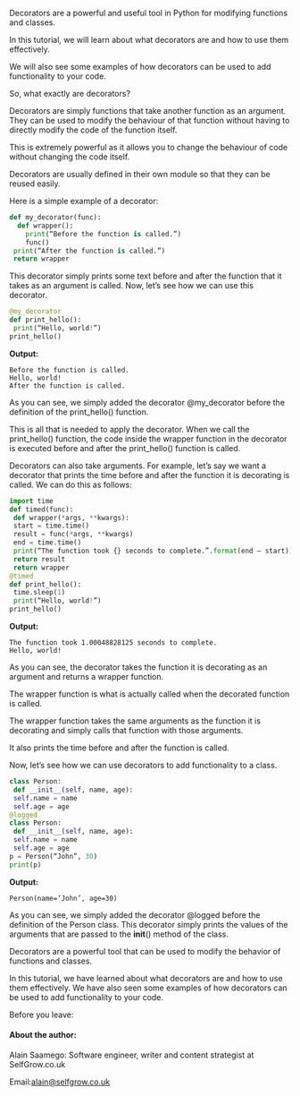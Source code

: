 Decorators are a powerful and useful tool in Python for modifying functions and classes.

In this tutorial, we will learn about what decorators are and how to use them effectively.

We will also see some examples of how decorators can be used to add functionality to your code.

So, what exactly are decorators?

Decorators are simply functions that take another function as an argument. They can be used to modify the behaviour of that function without having to directly modify the code of the function itself.

This is extremely powerful as it allows you to change the behaviour of code without changing the code itself.

Decorators are usually defined in their own module so that they can be reused easily.

Here is a simple example of a decorator:

```python
def my_decorator(func):
  def wrapper():
    print(“Before the function is called.”)
    func()
 print(“After the function is called.”)
 return wrapper
 ```

This decorator simply prints some text before and after the function that it takes as an argument is called. Now, let’s see how we can use this decorator.

```python
@my_decorator
def print_hello():
 print(“Hello, world!”)
print_hello()
```
**Output:**

```
Before the function is called.
Hello, world!
After the function is called.
```
As you can see, we simply added the decorator @my_decorator before the definition of the print_hello() function.

This is all that is needed to apply the decorator. When we call the print_hello() function, the code inside the wrapper function in the decorator is executed before and after the print_hello() function is called.

Decorators can also take arguments. For example, let’s say we want a decorator that prints the time before and after the function it is decorating is called. We can do this as follows:

```python
import time
def timed(func):
 def wrapper(*args, **kwargs):
 start = time.time()
 result = func(*args, **kwargs)
 end = time.time()
 print(“The function took {} seconds to complete.”.format(end — start))
 return result
 return wrapper
@timed
def print_hello():
 time.sleep(1)
 print(“Hello, world!”)
print_hello()
```

**Output:**

```
The function took 1.00048828125 seconds to complete.
Hello, world!
```
As you can see, the decorator takes the function it is decorating as an argument and returns a wrapper function.

The wrapper function is what is actually called when the decorated function is called.

The wrapper function takes the same arguments as the function it is decorating and simply calls that function with those arguments.

It also prints the time before and after the function is called.

Now, let’s see how we can use decorators to add functionality to a class.

```python
class Person:
 def __init__(self, name, age):
 self.name = name
 self.age = age
@logged
class Person:
 def __init__(self, name, age):
 self.name = name
 self.age = age
p = Person(“John”, 30)
print(p)
```

**Output:**

```
Person(name=’John’, age=30)
```

As you can see, we simply added the decorator @logged before the definition of the Person class. This decorator simply prints the values of the arguments that are passed to the __init__() method of the class.

Decorators are a powerful tool that can be used to modify the behavior of functions and classes.

In this tutorial, we have learned about what decorators are and how to use them effectively. We have also seen some examples of how decorators can be used to add functionality to your code.

Before you leave:

#### About the author:
Alain Saamego: Software engineer, writer and content strategist at SelfGrow.co.uk

Email:alain@selfgrow.co.uk


